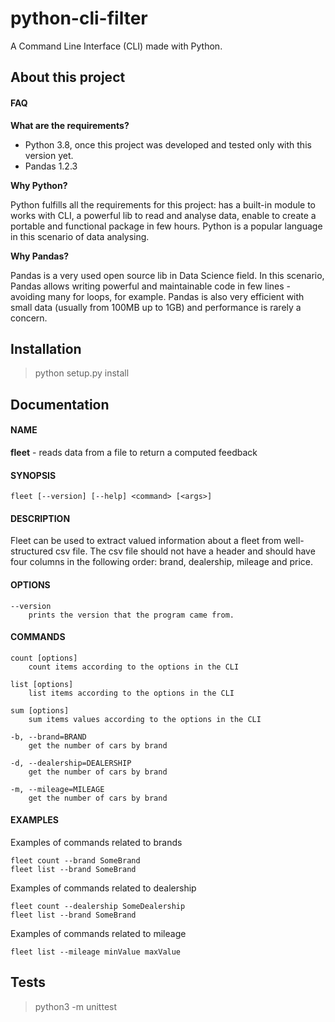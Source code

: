 # python-cli-filter

A Command Line Interface (CLI) made with Python.

## About this project

#### FAQ
**What are the requirements?**
* Python 3.8, once this project was developed and tested only with this version yet.
* Pandas 1.2.3

**Why Python?**

Python fulfills all the requirements for this project: has a built-in module to works with CLI, a powerful lib to read and analyse data, enable to create a portable and functional package in few hours. Python is a popular language in this scenario of data analysing.

**Why Pandas?**

Pandas is a very used open source lib in Data Science field. In this scenario, Pandas allows writing powerful and maintainable code in few lines - avoiding many for loops, for example. Pandas is also very efficient with small data (usually from 100MB up to 1GB) and performance is rarely a concern.


## Installation
> python setup.py install


## Documentation

#### NAME
**fleet** - reads data from a file to return a computed feedback

#### SYNOPSIS
```
fleet [--version] [--help] <command> [<args>]
```

#### DESCRIPTION
Fleet can be used to extract valued information about a fleet from well-structured csv file. The csv file should not have a header and should have four columns in the following order: brand, dealership, mileage and price.    

#### OPTIONS
```
--version
    prints the version that the program came from.
```

#### COMMANDS
```
count [options]
    count items according to the options in the CLI

list [options]
    list items according to the options in the CLI

sum [options]
    sum items values according to the options in the CLI

-b, --brand=BRAND
    get the number of cars by brand

-d, --dealership=DEALERSHIP
    get the number of cars by brand

-m, --mileage=MILEAGE
    get the number of cars by brand
```

#### EXAMPLES
Examples of commands related to brands
```
fleet count --brand SomeBrand
fleet list --brand SomeBrand
```

Examples of commands related to dealership
```
fleet count --dealership SomeDealership
fleet list --brand SomeBrand
```

Examples of commands related to mileage
```
fleet list --mileage minValue maxValue
```


## Tests
> python3 -m unittest
